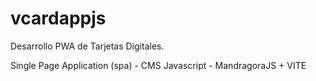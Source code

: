 # vcardappjs

Desarrollo PWA de Tarjetas Digitales.

Single Page Application (spa) - CMS Javascript - MandragoraJS + VITE
